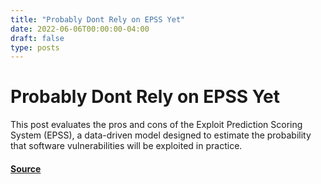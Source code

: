 ```yaml
---
title: "Probably Dont Rely on EPSS Yet"
date: 2022-06-06T00:00:00-04:00
draft: false
type: posts
---
```

# Probably Dont Rely on EPSS Yet





This post evaluates the pros and cons of the Exploit Prediction Scoring System (EPSS), a data-driven model designed to estimate the probability that software vulnerabilities will be exploited in practice.



#### [Source](https://insights.sei.cmu.edu/blog/probably-dont-rely-on-epss-yet/)

